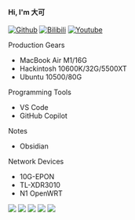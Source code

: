 #### Hi, I'm 大可

[![Github](https://img.shields.io/github/followers/hnlq715?style=social)](https://github.com/hnlq715)
[![Bilibili](https://bilistats.lonelyion.com/followers?uid=492204464)](https://space.bilibili.com/492204464)
[![Youtube](https://img.shields.io/youtube/channel/subscribers/UCiyA38C1c2PqSlRTfYDlWzw?style=social)](https://www.youtube.com/channel/UCiyA38C1c2PqSlRTfYDlWzw)

Production Gears
- MacBook Air M1/16G
- Hackintosh 10600K/32G/5500XT
- Ubuntu 10500/80G

Programming Tools
- VS Code
- GitHub Copilot

Notes
- Obsidian

Network Devices
- 10G-EPON
- TL-XDR3010
- N1 OpenWRT

![](https://github-profile-summary-cards.vercel.app/api/cards/profile-details?username=hnlq715&theme=github)
![](https://github-profile-summary-cards.vercel.app/api/cards/repos-per-language?username=hnlq715&theme=github)
![](https://github-profile-summary-cards.vercel.app/api/cards/most-commit-language?username=hnlq715&theme=github)
![](https://github-profile-summary-cards.vercel.app/api/cards/stats?username=hnlq715&theme=github)
![](https://github-profile-summary-cards.vercel.app/api/cards/productive-time?username=hnlq715&theme=github&utcOffset=8)

